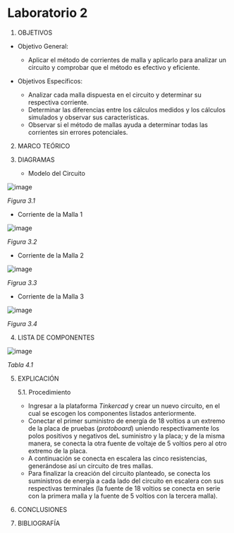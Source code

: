 # Laboratorio 2
  1. OBJETIVOS
- Objetivo General:
   
   - Aplicar el método de corrientes de malla y aplicarlo para analizar un circuito y comprobar que el método es efectivo y eficiente.
   
- Objetivos Específicos:
 
   - Analizar cada malla dispuesta en el circuito y determinar su respectiva corriente.
   - Determinar las diferencias entre los cálculos medidos y los cálculos simulados y observar sus características.
   - Observar si el método de mallas ayuda a determinar todas las corrientes sin errores potenciales.
   
2. MARCO TEÓRICO



3. DIAGRAMAS

    - Modelo del Circuito
    
  ![image](https://user-images.githubusercontent.com/75439689/103944208-4b97f880-5101-11eb-8e16-335b629c4c3f.png)
  
  *Figura 3.1*

   - Corriente de la Malla 1
   
   ![image](https://user-images.githubusercontent.com/75439689/103947720-8e100400-5106-11eb-968c-7599f97e5ac0.png)
   
   *Figura 3.2*
   
   - Corriente de la Malla 2
   
   ![image](https://user-images.githubusercontent.com/75439689/103947853-c6afdd80-5106-11eb-8192-5bb3f1ab2ecf.png)
   
   *Figrua 3.3*
   
   - Corriente de la Malla 3
   
   ![image](https://user-images.githubusercontent.com/75439689/103947906-d92a1700-5106-11eb-963e-a9e451553322.png)
   
   *Figura 3.4*

4. LISTA DE COMPONENTES

![image](https://user-images.githubusercontent.com/75439689/103948156-52296e80-5107-11eb-96e9-2984d64dbf5a.png)

*Tabla 4.1*

5. EXPLICACIÓN

   5.1. Procedimiento

     - Ingresar a la plataforma *Tinkercad* y crear un nuevo circuito, en el cual se escogen los componentes listados anteriormente.
     - Conectar el primer suministro de energía de 18 voltios a un extremo de la placa de pruebas (*protoboard*) uniendo respectivamente los polos positivos y negativos deL suministro y la placa; y de la misma manera, se conecta la otra fuente de voltaje de 5 voltios pero al otro extremo de la placa.
     - A continuación se conecta en escalera las cinco resistencias, generándose así un circuito de tres mallas.
     - Para finalizar la creación del circuito planteado, se conecta los suministros de energía a cada lado del circuito en escalera con sus respectivas terminales (la fuente de 18 voltios se conecta en serie con la primera malla y la fuente de 5 voltios con la tercera malla).
     

6. CONCLUSIONES

7. BIBLIOGRAFÍA


